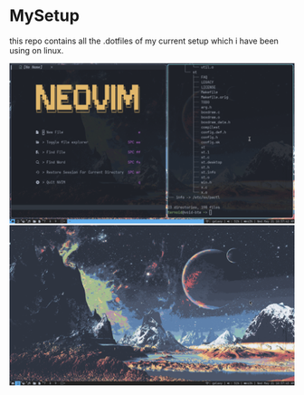 # MySetup

this repo contains all the .dotfiles of my current setup which i have been using on linux.

![screenshot 1](screenshots/ss1.png)
![screenshot 2](screenshots/ss2.png)
